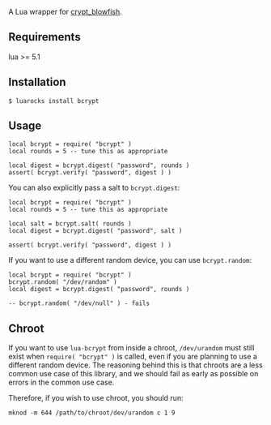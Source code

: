 A Lua wrapper for [crypt_blowfish](http://www.openwall.com/crypt/).


Requirements
------------

lua >= 5.1


Installation
------------

	$ luarocks install bcrypt


Usage
-----

	local bcrypt = require( "bcrypt" )
	local rounds = 5 -- tune this as appropriate
	
	local digest = bcrypt.digest( "password", rounds )
	assert( bcrypt.verify( "password", digest ) )

You can also explicitly pass a salt to `bcrypt.digest`:

	local bcrypt = require( "bcrypt" )
	local rounds = 5 -- tune this as appropriate
	
	local salt = bcrypt.salt( rounds )
	local digest = bcrypt.digest( "password", salt )
	
	assert( bcrypt.verify( "password", digest ) )

If you want to use a different random device, you can use
`bcrypt.random`:

	local bcrypt = require( "bcrypt" )
	bcrypt.random( "/dev/random" )
	local digest = bcrypt.digest( "password", rounds )
	
	-- bcrypt.random( "/dev/null" ) - fails


Chroot
------

If you want to use `lua-bcrypt` from inside a chroot, `/dev/urandom`
must still exist when `require( "bcrypt" )` is called, even if you are
planning to use a different random device. The reasoning behind this is
that chroots are a less common use case of this library, and we should
fail as early as possible on errors in the common use case.

Therefore, if you wish to use chroot, you should run:

	mknod -m 644 /path/to/chroot/dev/urandom c 1 9
